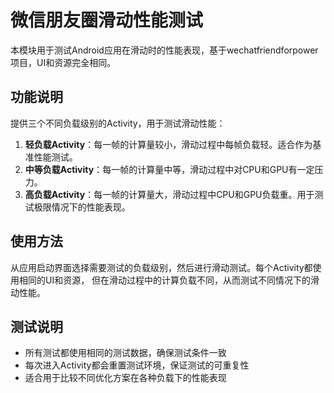 # 微信朋友圈滑动性能测试

本模块用于测试Android应用在滑动时的性能表现，基于wechatfriendforpower项目，UI和资源完全相同。

## 功能说明

提供三个不同负载级别的Activity，用于测试滑动性能：

1. **轻负载Activity**：每一帧的计算量较小，滑动过程中每帧负载轻。适合作为基准性能测试。
2. **中等负载Activity**：每一帧的计算量中等，滑动过程中对CPU和GPU有一定压力。
3. **高负载Activity**：每一帧的计算量大，滑动过程中CPU和GPU负载重。用于测试极限情况下的性能表现。

## 使用方法

从应用启动界面选择需要测试的负载级别，然后进行滑动测试。每个Activity都使用相同的UI和资源，
但在滑动过程中的计算负载不同，从而测试不同情况下的滑动性能。

## 测试说明

- 所有测试都使用相同的测试数据，确保测试条件一致
- 每次进入Activity都会重置测试环境，保证测试的可重复性
- 适合用于比较不同优化方案在各种负载下的性能表现 